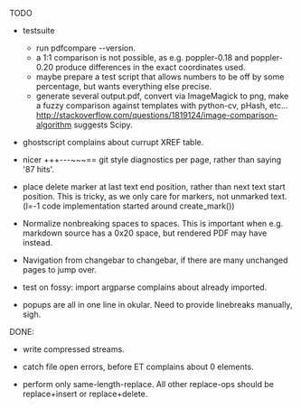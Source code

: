 TODO

* testsuite
  - run pdfcompare --version.
  - a 1:1 comparison is not possible, as e.g. poppler-0.18 and poppler-0.20
    produce differences in the exact coordinates used.
  - maybe prepare a test script that allows numbers to be off by some 
    percentage, but wants everything else precise.
  - generate several output.pdf, convert via ImageMagick to png, 
    make a fuzzy comparison against templates with python-cv, pHash, etc...
    http://stackoverflow.com/questions/1819124/image-comparison-algorithm suggests
    Scipy.

  
* ghostscript complains about currupt XREF table.

* nicer +++---~~~== git style diagnostics per page, rather than saying '87 hits'.

* place delete marker at last text end position, rather than next text start position.
  This is tricky, as we only care for markers, not unmarked text.
  (l=-1 code implementation started around create_mark())

* Normalize nonbreaking spaces to spaces.
  This is important when e.g. markdown source has a 0x20 space, but rendered
  PDF may have &nbsp; instead.

* Navigation from changebar to changebar, if there are many unchanged pages to jump over.

* test on fossy: import argparse complains about already imported.

* popups are all in one line in okular. Need to provide linebreaks manually, sigh.

DONE:
* write compressed streams.

* catch file open errors, before ET complains about 0 elements.

* perform only same-length-replace. All other replace-ops should be replace+insert
  or replace+delete.
